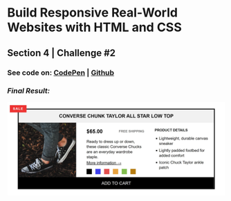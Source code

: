 # Build Responsive Real-World Websites with HTML and CSS

## Section 4 | Challenge #2

### See code on: [CodePen](https://codepen.io/alilosoft/pen/RwMMemO) | [Github](../06-Challenges)

### _Final Result:_

![Result](screenshot.jpg)
